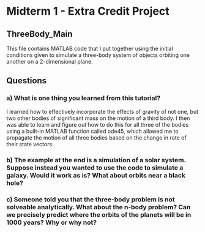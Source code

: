 # Midterm 1 - Extra Credit Project

## ThreeBody_Main
This file contains MATLAB code that I put together using the initial conditions given to simulate a three-body system of objects orbiting one another on a 2-dimensional plane. 

## Questions
### a) What is one thing you learned from this tutorial?
I learned how to effectively incorporate the effects of gravity of not one, but two other bodies of significant mass on the motion of a third body. I then was able to learn and figure out how to do this for all three of the bodies using a built-in MATLAB function called ode45, which allowed me to propagate the motion of all three bodies based on the change in rate of their state vectors.

### b) The example at the end is a simulation of a solar system. Suppose instead you wanted to use the code to simulate a galaxy. Would it work as is? What about orbits near a black hole?

### c) Someone told you that the three-body problem is not solveable analytically. What about the n-body problem? Can we precisely predict where the orbits of the planets will be in 1000 years? Why or why not? 
